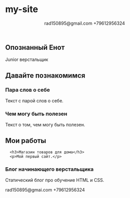 # my-site
<!DOCTYPE html>
<html lang="ru">
  <head>
    <meta charset="UTF-8">
    <link rel="stylesheet" href="style.css">
    <title>Портфолио Junior верстальщика</title>
<link href="https://fonts.googleapis.com/css?family=Montserrat:400,500,700|Old+Standard+TT&display=swap&subset=cyrillic" rel="stylesheet">
  </head>
<body>
    <header class="page-header">
      <div class="container">
        rad150895@gmail.com +79612956324
      </div>
    </header>
      <section class="hero-image">
<div class="container">
      <h1 class="heading">Опознанный Енот</h1>
<p>Junior верстальщик</p>
    </section>
</div>
<div class="container">
    <section class="intro">
      <h2 class="subheading">Давайте познакомимся</h2>
      <h3>Пара слов о себе</h3>
      <p>Текст с парой слов о себе.</p>
      <h3>Чем могу быть полезен</h3>
      <p>Текст о том, чем могу быть полезен.</p>
    </section>
</div>
<div class="container">
    <section class="portfolio">
      <h2 class="subheading">Мои работы</h2>

      <h3>Магазин товаров для дома</h3>
      <p>Мой первый сайт.</p>
</div>
<div class="container">
      <h3>Блог начинающего верстальщика</h3>
      <p>Статический блог про обучение HTML и CSS.</p>
    </section>
</div>
    <footer class="page-footer">
      rad150895@gmai.com +79612956324
    </footer>
  </body>
</html>
